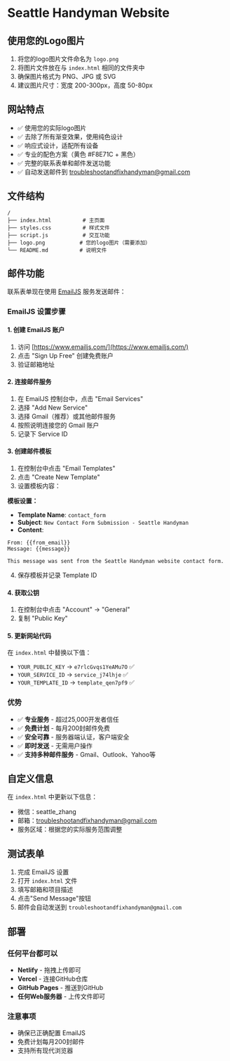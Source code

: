 # Seattle Handyman Website

## 使用您的Logo图片

1. 将您的logo图片文件命名为 `logo.png`
2. 将图片文件放在与 `index.html` 相同的文件夹中
3. 确保图片格式为 PNG、JPG 或 SVG
4. 建议图片尺寸：宽度 200-300px，高度 50-80px

## 网站特点

- ✅ 使用您的实际logo图片
- ✅ 去除了所有渐变效果，使用纯色设计
- ✅ 响应式设计，适配所有设备
- ✅ 专业的配色方案（黄色 #F8E71C + 黑色）
- ✅ 完整的联系表单和邮件发送功能
- ✅ 自动发送邮件到 troubleshootandfixhandyman@gmail.com

## 文件结构

```
/
├── index.html          # 主页面
├── styles.css          # 样式文件
├── script.js           # 交互功能
├── logo.png           # 您的logo图片（需要添加）
└── README.md          # 说明文件
```

## 邮件功能

联系表单现在使用 [EmailJS](https://www.emailjs.com/) 服务发送邮件：

### EmailJS 设置步骤

#### 1. 创建 EmailJS 账户
1. 访问 [https://www.emailjs.com/](https://www.emailjs.com/)
2. 点击 "Sign Up Free" 创建免费账户
3. 验证邮箱地址

#### 2. 连接邮件服务
1. 在 EmailJS 控制台中，点击 "Email Services"
2. 选择 "Add New Service"
3. 选择 Gmail（推荐）或其他邮件服务
4. 按照说明连接您的 Gmail 账户
5. 记录下 Service ID

#### 3. 创建邮件模板
1. 在控制台中点击 "Email Templates"
2. 点击 "Create New Template"
3. 设置模板内容：

**模板设置：**
- **Template Name**: `contact_form`
- **Subject**: `New Contact Form Submission - Seattle Handyman`
- **Content**:
```
From: {{from_email}}
Message: {{message}}

This message was sent from the Seattle Handyman website contact form.
```

4. 保存模板并记录 Template ID

#### 4. 获取公钥
1. 在控制台中点击 "Account" → "General"
2. 复制 "Public Key"

#### 5. 更新网站代码
在 `index.html` 中替换以下值：
- `YOUR_PUBLIC_KEY` → `e7rlcGvqs1YeAMu7O` ✅
- `YOUR_SERVICE_ID` → `service_j74lhje` ✅
- `YOUR_TEMPLATE_ID` → `template_qen7pf9` ✅

### 优势
- ✅ **专业服务** - 超过25,000开发者信任
- ✅ **免费计划** - 每月200封邮件免费
- ✅ **安全可靠** - 服务器端认证，客户端安全
- ✅ **即时发送** - 无需用户操作
- ✅ **支持多种邮件服务** - Gmail、Outlook、Yahoo等

## 自定义信息

在 `index.html` 中更新以下信息：
- 微信：seattle_zhang
- 邮箱：troubleshootandfixhandyman@gmail.com
- 服务区域：根据您的实际服务范围调整

## 测试表单

1. 完成 EmailJS 设置
2. 打开 `index.html` 文件
3. 填写邮箱和项目描述
4. 点击"Send Message"按钮
5. 邮件会自动发送到 `troubleshootandfixhandyman@gmail.com`

## 部署

### 任何平台都可以
- **Netlify** - 拖拽上传即可
- **Vercel** - 连接GitHub仓库
- **GitHub Pages** - 推送到GitHub
- **任何Web服务器** - 上传文件即可

### 注意事项
- 确保已正确配置 EmailJS
- 免费计划每月200封邮件
- 支持所有现代浏览器